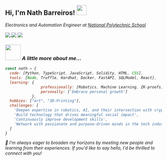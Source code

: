 <h2> Hi, I'm Nath Barreiros! 
<img src="https://media.giphy.com/media/q3kBTEbu3InMQ/giphy.gif" width="32">
</h2>
<p><em>Electronics and Automation Engineer at <a href="https://www.epn.edu.ec/">National Polytechnic School</a>
<div>
  
  <a href="mailto:nathalia.barreirosf@gmail.com" target="_blank"> 
  <img  align="center"  src="https://img.shields.io/badge/-gmail-success" /></a><a  href="https://twitter.com/NathBarreiros"  target="_blank">
  <img  align="center"  src="https://img.shields.io/badge/-twitter-informational" /></a>
  <a  href="https://www.linkedin.com/in/nathbarreiros/"  target="_blank">
  <img  align="center"  src="https://img.shields.io/badge/-linkedin-important" /></a> 
</div>

### <img src="https://media.giphy.com/media/l0HlGeTBdTqMll15u/giphy.gif" width="50"> A little more about me...
<!-- workingOn: ["ZK+FL: Privacy-preserving distributed ML"] -->

```javascript
const nath = {
  code: [Python, TypeScript, JavaScript, Solidity, HTML, CSS],
  tools: [Node, Truffle, Hardhat, Docker, FastAPI, SQLModel, React],
  learning: {
                professionally: [Robotics, Machine Learning, ZK-proofs],
                personally: ['Embrace personal growth']
            },
  hobbies: ["art", "3D-Printing"],
  challenges: [
    'Deepen expertise in robotics, AI, and their intersection with cryptography',
    'Build technology that drives meaningful social impact',
    'Continuously improve development skills',
    'Network with passionate and purpose-driven minds in the tech industry'
  ]
}
```

👾 <em>I'm always eager to broaden my horizons by meeting new people and learning from their experiences. If you'd like to say hello, I'd be thrilled to connect with you!</em>
